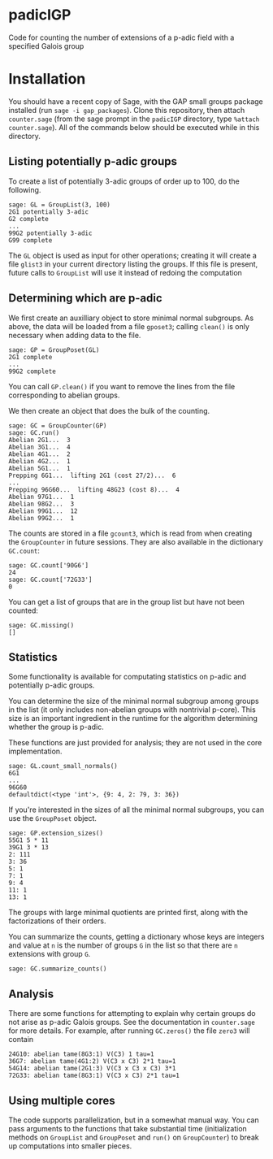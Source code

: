 # padicIGP
Code for counting the number of extensions of a p-adic field with a specified Galois group

Installation
============

You should have a recent copy of Sage, with the GAP small groups package installed (run `sage -i gap_packages`).  Clone this repository, then attach `counter.sage` (from the sage prompt in the `padicIGP` directory, type `%attach counter.sage`).  All of the commands below should be executed while in this directory.

Listing potentially p-adic groups
---------------------------------

To create a list of potentially 3-adic groups of order up to 100, do the following.
```
sage: GL = GroupList(3, 100)
2G1 potentially 3-adic
G2 complete
...
99G2 potentially 3-adic
G99 complete
```

The `GL` object is used as input for other operations; creating it will create a file `glist3` in your current directory listing the groups.  If this file is present, future calls to `GroupList` will use it instead of redoing the computation

Determining which are p-adic
----------------------------

We first create an auxilliary object to store minimal normal subgroups.  As above, the data will be loaded from a file `gposet3`; calling `clean()` is only necessary when adding data to the file.

```
sage: GP = GroupPoset(GL)
2G1 complete
...
99G2 complete
```

You can call `GP.clean()` if you want to remove the lines from the file corresponding to abelian groups.

We then create an object that does the bulk of the counting.

```
sage: GC = GroupCounter(GP)
sage: GC.run()
Abelian 2G1...  3
Abelian 3G1...  4
Abelian 4G1...  2
Abelian 4G2...  1
Abelian 5G1...  1
Prepping 6G1...  lifting 2G1 (cost 27/2)...  6
...
Prepping 96G60...  lifting 48G23 (cost 8)...  4
Abelian 97G1...  1
Abelian 98G2...  3
Abelian 99G1...  12
Abelian 99G2...  1
```

The counts are stored in a file `gcount3`, which is read from when creating the `GroupCounter` in future sessions.  They are also available in the dictionary ``GC.count``:

```
sage: GC.count['90G6']
24
sage: GC.count['72G33']
0
```

You can get a list of groups that are in the group list but have not been counted:

```
sage: GC.missing()
[]
```


Statistics
----------

Some functionality is available for computating statistics on p-adic and potentially p-adic groups.

You can determine the size of the minimal normal subgroup among groups in the list (it only includes non-abelian groups with nontrivial p-core).  This size is an important ingredient in the runtime for the algorithm determining whether the group is p-adic.

These functions are just provided for analysis; they are not used in the core implementation.

```
sage: GL.count_small_normals()
6G1
...
96G60
defaultdict(<type 'int'>, {9: 4, 2: 79, 3: 36})
```

If you're interested in the sizes of all the minimal normal subgroups, you can use the `GroupPoset` object.

```
sage: GP.extension_sizes()
55G1 5 * 11
39G1 3 * 13
2: 111
3: 36
5: 1
7: 1
9: 4
11: 1
13: 1
```
The groups with large minimal quotients are printed first, along with the factorizations of their orders.

You can summarize the counts, getting a dictionary whose keys are integers and value at `n` is the number of groups `G` in the list so that there are `n` extensions with group `G`.

```
sage: GC.summarize_counts()
```

Analysis
--------

There are some functions for attempting to explain why certain groups do not arise as p-adic Galois groups.  See the documentation in `counter.sage` for more details.  For example, after running `GC.zeros()` the file `zero3` will contain

```
24G10: abelian tame(8G3:1) V(C3) 1 tau=1
36G7: abelian tame(4G1:2) V(C3 x C3) 2*1 tau=1
54G14: abelian tame(2G1:3) V(C3 x C3 x C3) 3*1
72G33: abelian tame(8G3:1) V(C3 x C3) 2*1 tau=1
```

Using multiple cores
--------------------

The code supports parallelization, but in a somewhat manual way.  You can pass arguments to the functions that take substantial time (initialization methods on `GroupList` and `GroupPoset` and `run()` on `GroupCounter`) to break up computations into smaller pieces.